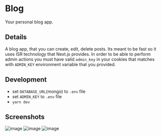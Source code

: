 # Blog

Your personal blog app.

## Details

A blog app, that you can create, edit, delete posts. Its meant to be fast so it uses ISR technology that Next.js provides. In order to be able to perform admin actions you must have valid `admin_key` in your cookies that matches with `ADMIN_KEY` environment variable that you provided.

## Development

- set `DATABASE_URL`(mongo) to `.env` file
- set `ADMIN_KEY` to `.env` file
- `yarn dev`

## Screenshots

![image](https://user-images.githubusercontent.com/48413508/170848062-71790f27-14da-4e43-8d16-6aa28a1e239a.png)
![image](https://user-images.githubusercontent.com/48413508/170870598-3dd88486-a458-48c4-b900-76a4654eec53.png)
![image](https://user-images.githubusercontent.com/48413508/170889910-3e2ed798-8b78-4953-b2f8-cc5f4da576e7.png)
